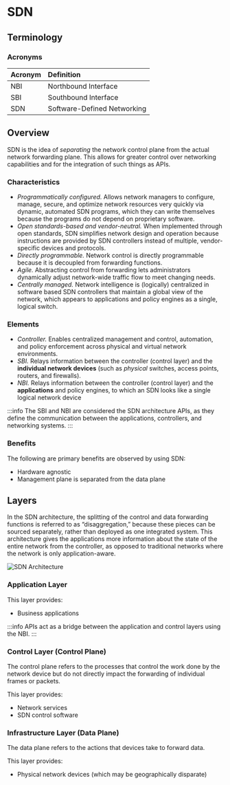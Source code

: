 # SDN

## Terminology

### Acronyms

| Acronym | Definition |
| :--- | :--- |
| NBI | Northbound Interface |
| SBI | Southbound Interface |
| SDN | Software-Defined Networking |

## Overview

SDN is the idea of *separating* the network control plane from the actual network forwarding plane. This allows for greater control over networking capabilities and for the integration of such things as APIs.

### Characteristics

- *Programmatically configured.* Allows network managers to configure, manage, secure, and optimize network resources very quickly via dynamic, automated SDN programs, which they can write themselves because the programs do not depend on proprietary software.
- *Open standards-based and vendor-neutral.* When implemented through open standards, SDN simplifies network design and operation because instructions are provided by SDN controllers instead of multiple, vendor-specific devices and protocols.
- *Directly programmable.* Network control is directly programmable because it is decoupled from forwarding functions.
- *Agile.* Abstracting control from forwarding lets administrators dynamically adjust network-wide traffic flow to meet changing needs.
- *Centrally managed.* Network intelligence is \(logically\) centralized in software based SDN controllers that maintain a global view of the network, which appears to applications and policy engines as a single, logical switch.

### Elements

- *Controller.* Enables centralized management and control, automation, and policy enforcement across physical and virtual network environments.
- *SBI.* Relays information between the controller \(control layer\) and the **individual network devices** \(such as *physical* switches, access points, routers, and firewalls\).
- *NBI.* Relays information between the controller \(control layer\) and the **applications** and policy engines, to which an SDN looks like a single logical network device

:::info
The SBI and NBI are considered the SDN architecture APIs, as they define the communication between the applications, controllers, and networking systems.
:::

### Benefits

The following are primary benefits are observed by using SDN:

- Hardware agnostic
- Management plane is separated from the data plane

## Layers

In the SDN architecture, the splitting of the control and data forwarding functions is referred to as “disaggregation,” because these pieces can be sourced separately, rather than deployed as one integrated system. This architecture gives the applications more information about the state of the entire network from the controller, as opposed to traditional networks where the network is only application-aware.

![SDN Architecture](/img/sdn-architecture.png)

### Application Layer

This layer provides:

- Business applications

:::info
APIs act as a bridge between the application and control layers using the NBI.
:::

### Control Layer \(Control Plane\)

The control plane refers to the processes that control the work done by the network device but do not directly impact the forwarding of individual frames or packets.

This layer provides:

- Network services
- SDN control software

### Infrastructure Layer \(Data Plane\)

The data plane refers to the actions that devices take to forward data.

This layer provides:

- Physical network devices \(which may be geographically disparate\)